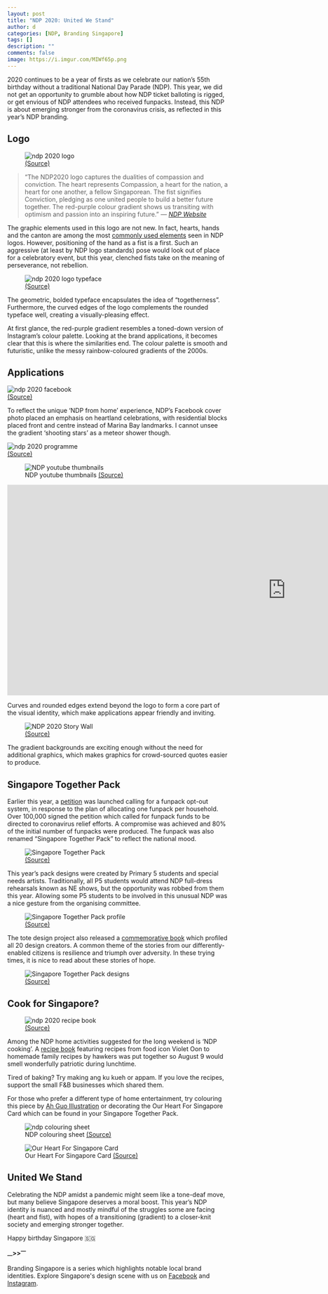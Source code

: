 ```yaml
---
layout: post
title: "NDP 2020: United We Stand"
author: d
categories: [NDP, Branding Singapore]
tags: []
description: ""
comments: false
image: https://i.imgur.com/MIWf65p.png
---
```


2020 continues to be a year of firsts as we celebrate our nation’s 55th birthday without a traditional National Day Parade (NDP). This year, we did not get an opportunity to grumble about how NDP ticket balloting is rigged, or get envious of NDP attendees who received funpacks. Instead, this NDP is about emerging stronger from the coronavirus crisis, as reflected in this year’s NDP branding. 

<h2>Logo</h2>

<figure>
<img src="https://i.imgur.com/8TqrCoG.jpg" alt="ndp 2020 logo">
<figcaption><a href="https://www.facebook.com/NDPeeps/photos/a.493350233528/10158323993453529" target="_blank">(Source)</a></figcaption>
</figure>

> “The NDP2020 logo captures the dualities of compassion and conviction. The heart represents Compassion, a heart for the nation, a heart for one another, a fellow Singaporean. The fist signifies Conviction, pledging as one united people to build a better future together. The red-purple colour gradient shows us transiting with optimism and passion into an inspiring future.” <cite>— <a href="https://www.ndp.gov.sg/about/theme-and-logo/" target="_blank">NDP Website</a></cite>

The graphic elements used in this logo are not new. In fact, hearts, hands and the canton are among the most <a href="https://dis-sg.github.io/NDP-Logos-sorted-1/" target="_blank">commonly used elements</a> seen in NDP logos. However, positioning of the hand as a fist is a first. Such an aggressive (at least by NDP logo standards) pose would look out of place for a celebratory event, but this year, clenched fists take on the meaning of perseverance, not rebellion. 

<figure>
<img src="https://i.imgur.com/zxPWtbr.png" alt="ndp 2020 logo typeface">
<figcaption><a href="https://www.facebook.com/NDPeeps/photos/a.493350233528/10158323993453529" target="_blank">(Source)</a></figcaption>
</figure>

The geometric, bolded typeface encapsulates the idea of “togetherness”. Furthermore, the curved edges of the logo complements the rounded typeface well, creating a visually-pleasing effect. 

At first glance, the red-purple gradient resembles a toned-down version of Instagram’s colour palette. Looking at the brand applications, it becomes clear that this is where the similarities end. The colour palette is smooth and futuristic, unlike the messy rainbow-coloured gradients of the 2000s.

<h2>Applications</h2>
<img src="https://i.imgur.com/gXqJO14.jpg" alt="ndp 2020 facebook">
<figcaption><a href="https://www.facebook.com/NDPeeps/photos/p.10158324039163529/10158324039163529" target="_blank">(Source)</a></figcaption>
</figure>

To reflect the unique ‘NDP from home’ experience, NDP’s Facebook cover photo placed an emphasis on heartland celebrations, with residential blocks placed front and centre instead of Marina Bay landmarks. I cannot unsee the gradient ‘shooting stars’ as a meteor shower though. 

<img src="https://i.imgur.com/BvhkuS1.png" alt="ndp 2020 programme">
<figcaption><a href="https://www.facebook.com/NDPeeps/photos/a.10152451349523529/10158554540313529" target="_blank">(Source)</a></figcaption>
</figure>

<figure>
<img src="https://i.imgur.com/Gg69En7.png" alt="NDP youtube thumbnails">
<figcaption>NDP youtube thumbnails <a href="https://www.youtube.com/user/NDPeeps" target="_blank">(Source)</a></figcaption>
</figure>

<div class="video-responsive"><iframe width="1269" height="480" src="https://www.youtube.com/embed/g7UrvDS6U-8" frameborder="0" allow="accelerometer; autoplay; encrypted-media; gyroscope; picture-in-picture" allowfullscreen></iframe></div>

Curves and rounded edges extend beyond the logo to form a core part of the visual identity, which make applications appear friendly and inviting.  

<figure>
<img src="https://i.imgur.com/ywOPjTA.png" alt="NDP 2020 Story Wall">
<figcaption><a href="https://www.ndp.gov.sg/ourheartforsg/story-wall" target="_blank">(Source)</a></figcaption>
</figure>

The gradient backgrounds are exciting enough without the need for additional graphics, which makes graphics for crowd-sourced quotes easier to produce.

<h2>Singapore Together Pack</h2>

Earlier this year, a <a href="https://www.change.org/p/ndp-2020-opt-out-from-receiving-ndp-2020-funpack" target="_blank">petition</a> was launched calling for a funpack opt-out system, in response to the plan of allocating one funpack per household. Over 100,000 signed the petition which called for funpack funds to be directed to coronavirus relief efforts. A compromise was achieved and 80% of the initial number of funpacks were produced. The funpack was also renamed “Singapore Together Pack” to reflect the national mood. 

<figure>
<img src="https://i.imgur.com/fjdMHJu.jpg" alt="Singapore Together Pack">
<figcaption><a href="https://www.channelnewsasia.com/news/singapore/ndp-fun-pack-hand-sanitisers-thermometer-face-mask-12806874" target="_blank">(Source)</a></figcaption>
</figure>

This year’s pack designs were created by Primary 5 students and special needs artists. Traditionally, all P5 students would attend NDP full-dress rehearsals known as NE shows, but the opportunity was robbed from them this year. Allowing some P5 students to be involved in this unusual NDP was a nice gesture from the organising committee.

<figure>
<img src="https://i.imgur.com/nX1WLwM.jpg" alt="Singapore Together Pack profile">
<figcaption><a href="https://www.ndp.gov.sg/whatshappening/sgtogetherpack/overview" target="_blank">(Source)</a></figcaption>
</figure>

The tote design project also released a <a href="https://www.ndp.gov.sg/files/eBook_compressed.pdf" target="_blank">commemorative book</a> which profiled all 20 design creators. A common theme of the stories from our differently-enabled citizens is resilience and triumph over adversity. In these trying times, it is nice to read about these stories of hope.

<figure>
<img src="https://i.imgur.com/KKgLCOg.png" alt="Singapore Together Pack designs">
<figcaption><a href="https://www.todayonline.com/8days/liveandlearn/style/these-ndp-singapore-together-pack-tote-bags-have-popped-carousell-are-they" target="_blank">(Source)</a></figcaption>
</figure>

<h2>Cook for Singapore?</h2>
<figure>
<img src="https://i.imgur.com/q3Wpddv.png" alt="ndp 2020 recipe book">
<figcaption><a href="https://www.ndp.gov.sg/whats-happening/afternoon/home-based-family-activities" target="_blank">(Source)</a></figcaption>
</figure>

Among the NDP home activities suggested for the long weekend is ‘NDP cooking’. A <a href="https://online.flippingbook.com/view/44566/" target="_blank">recipe book</a> featuring recipes from food icon Violet Oon to homemade family recipes by hawkers was put together so August 9 would smell wonderfully patriotic during lunchtime. 

Tired of baking? Try making ang ku kueh or appam. If you love the recipes, support the small F&B businesses which shared them. 

For those who prefer a different type of home entertainment, try colouring this piece by <a href="https://www.facebook.com/kowfonglee/" target="_blank">Ah Guo Illustration</a> or decorating the Our Heart For Singapore Card which can be found in your Singapore Together Pack. 

<figure>
<img src="https://i.imgur.com/b8oD3Ja.jpg" alt="ndp colouring sheet">
<figcaption>NDP colouring sheet <a href="https://www.ndp.gov.sg/whats-happening/afternoon/children-friendly-activities" target="_blank">(Source)</a></figcaption>
</figure>

<figure>
<img src="https://i.imgur.com/TDbrwjq.png" alt="Our Heart For Singapore Card">
<figcaption>Our Heart For Singapore Card <a href="" target="_blank">(Source)</a></figcaption>
</figure>

<h2>United We Stand</h2>
Celebrating the NDP amidst a pandemic might seem like a tone-deaf move, but many believe Singapore deserves a moral boost. This year’s NDP identity is nuanced and mostly mindful of the struggles some are facing (heart and fist), with hopes of a transitioning (gradient) to a closer-knit society and emerging stronger together. 

Happy birthday Singapore 🇸🇬

<strong><sub>—</sub>><sub></sub>><sup>—</sup></strong>

Branding Singapore is a series which highlights notable local brand identities. Explore Singapore's design scene with us on <a href="https://www.facebook.com/designinsingapore/">Facebook</a> and <a href="https://www.instagram.com/designinsingapore/">Instagram</a>. 
